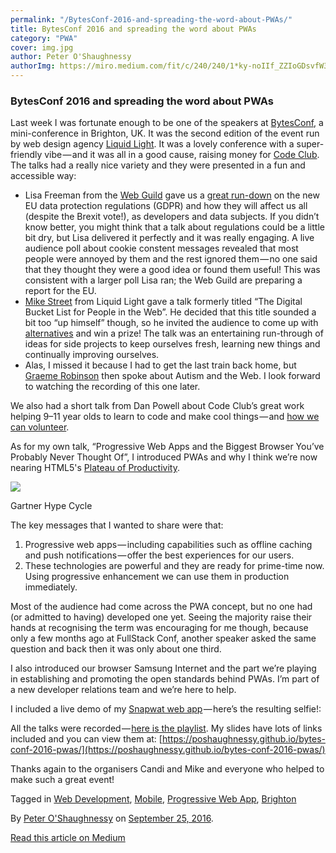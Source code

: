 ```yaml
---
permalink: "/BytesConf-2016-and-spreading-the-word-about-PWAs/"
title: BytesConf 2016 and spreading the word about PWAs
category: "PWA"
cover: img.jpg
author: Peter O'Shaughnessy
authorImg: https://miro.medium.com/fit/c/240/240/1*ky-noIIf_ZZIoGDsvfW3AA.jpeg
---
```


### BytesConf 2016 and spreading the word about PWAs

Last week I was fortunate enough to be one of the speakers at [BytesConf](http://www.bytesconf.co.uk/), a mini-conference in Brighton, UK. It was the second edition of the event run by web design agency [Liquid Light](https://www.liquidlight.co.uk/). It was a lovely conference with a super-friendly vibe — and it was all in a good cause, raising money for [Code Club](https://www.codeclub.org.uk/). The talks had a really nice variety and they were presented in a fun and accessible way:

*   Lisa Freeman from the [Web Guild](http://www.thewebguild.org/) gave us a [great run-down](https://www.thewebguild.org/news/regulation-and-privacy-what-might-be-coming) on the new EU data protection regulations (GDPR) and how they will affect us all (despite the Brexit vote!), as developers and data subjects. If you didn’t know better, you might think that a talk about regulations could be a little bit dry, but Lisa delivered it perfectly and it was really engaging. A live audience poll about cookie constent messages revealed that most people were annoyed by them and the rest ignored them — no one said that they thought they were a good idea or found them useful! This was consistent with a larger poll Lisa ran; the Web Guild are preparing a report for the EU.
*   [Mike Street](https://twitter.com/mikestreety) from Liquid Light gave a talk formerly titled “The Digital Bucket List for People in the Web”. He decided that this title sounded a bit too “up himself” though, so he invited the audience to come up with [alternatives](https://twitter.com/hashtag/mikeswankytalktitle?src=hash) and win a prize! The talk was an entertaining run-through of ideas for side projects to keep ourselves fresh, learning new things and continually improving ourselves.
*   Alas, I missed it because I had to get the last train back home, but [Graeme Robinson](https://twitter.com/grobiwebdesign) then spoke about Autism and the Web. I look forward to watching the recording of this one later.

We also had a short talk from Dan Powell about Code Club’s great work helping 9–11 year olds to learn to code and make cool things — and [how we can volunteer](https://www.codeclub.org.uk/start-a-club/volunteers).

As for my own talk, “Progressive Web Apps and the Biggest Browser You’ve Probably Never Thought Of”, I introduced PWAs and why I think we’re now nearing HTML5's [Plateau of Productivity](https://en.wikipedia.org/wiki/Hype_cycle#Five_phases).

![](https://cdn-images-1.medium.com/max/800/1*Z0w3jDJg7oVTRwmmEYTBpw.png)

Gartner Hype Cycle

The key messages that I wanted to share were that:

1.  Progressive web apps — including capabilities such as offline caching and push notifications — offer the best experiences for our users.
2.  These technologies are powerful and they are ready for prime-time now. Using progressive enhancement we can use them in production immediately.

Most of the audience had come across the PWA concept, but no one had (or admitted to having) developed one yet. Seeing the majority raise their hands at recognising the term was encouraging for me though, because only a few months ago at FullStack Conf, another speaker asked the same question and back then it was only about one third.

I also introduced our browser Samsung Internet and the part we’re playing in establishing and promoting the open standards behind PWAs. I’m part of a new developer relations team and we’re here to help.

I included a live demo of my [Snapwat web app](https://medium.com/samsung-internet-dev/things-i-learned-making-a-progressive-web-app-for-super-selfies-49e76d154e4f) — here’s the resulting selfie!:

All the talks were recorded — [here is the playlist](https://www.youtube.com/watch?v=M8yuVXJUMN8&list=PLPs419gH1FQJXk8q13pTMin4GLICfqz5z). My slides have lots of links included and you can view them at: [https://poshaughnessy.github.io/bytes-conf-2016-pwas/](https://poshaughnessy.github.io/bytes-conf-2016-pwas/)

Thanks again to the organisers Candi and Mike and everyone who helped to make such a great event!

Tagged in [Web Development](https://medium.com/tag/web-development), [Mobile](https://medium.com/tag/mobile), [Progressive Web App](https://medium.com/tag/progressive-web-app), [Brighton](https://medium.com/tag/brighton)

By [Peter O'Shaughnessy](https://medium.com/@poshaughnessy) on [September 25, 2016](https://medium.com/p/30fe821050d3).

[Read this article on Medium](https://medium.com/@poshaughnessy/bytesconf-2016-the-word-about-pwas-is-spreading-30fe821050d3)
